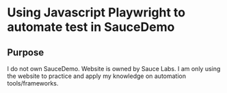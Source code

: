# Using Javascript Playwright to automate test in SauceDemo

## Purpose
I do not own SauceDemo. Website is owned by Sauce Labs. I am only using the website to practice and apply my knowledge on automation tools/frameworks.